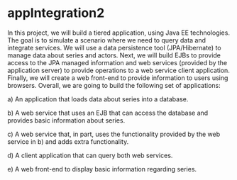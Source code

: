 # appIntegration2
In this project, we will build a tiered application, using Java EE technologies. The goal is to simulate a scenario where we need to query data and integrate services. We will use a data persistence tool (JPA/Hibernate) to manage data about series and actors. Next, we will build EJBs to provide access to the JPA managed information and web services (provided by the application server) to provide operations to a web service client application. Finally, we will create a web front-end to provide information to users using browsers. Overall, we are going to build the following set of applications: 

  a) An application that loads data about series into a database.
  
  b) A web service that uses an EJB that can access the database and provides basic information about series.
  
  c) A web service that, in part, uses the functionality provided by the web service in b) and adds extra functionality. 
  
  d) A client application that can query both web services. 
  
  e) A web front-end to display basic information regarding series.
